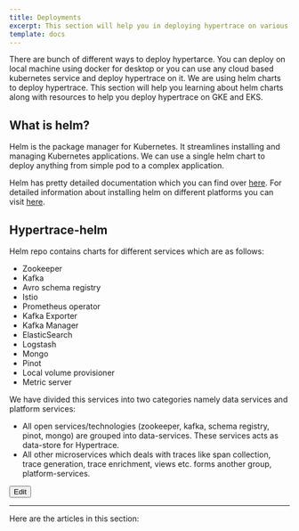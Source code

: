 ```yaml
---
title: Deployments
excerpt: This section will help you in deploying hypertrace on various cloud platforms as well as managed kubernetes services. 
template: docs
---
```


There are bunch of different ways to deploy hypertarce. You can deploy on local machine using docker for desktop or you can use any cloud based kubernetes service and deploy hypertrace on it. We are using helm charts to deploy hypertrace. This section will help you learning about helm charts along with resources to help you deploy hypertrace on GKE and EKS.

## What is helm?
Helm is the package manager for Kubernetes. It streamlines installing and managing Kubernetes applications. We can use a single helm chart to deploy anything from simple pod to a complex application. 

Helm has pretty detailed documentation which you can find over [here](https://helm.sh/docs/). For detailed information about installing helm on different platforms you can visit [here](https://helm.sh/docs/intro/install/). 


## Hypertrace-helm

Helm repo contains charts for different services which are as follows:
- Zookeeper
- Kafka
- Avro schema registry
- Istio
- Prometheus operator
- Kafka Exporter
- Kafka Manager
- ElasticSearch
- Logstash
- Mongo
- Pinot
- Local volume provisioner
- Metric server

We have divided this services into two categories namely data services and platform services:

- All open services/technologies (zookeeper, kafka, schema registry, pinot, mongo) are grouped into data-services. These services acts as data-store for Hypertrace.
- All other microservices which deals with traces like span collection, trace generation, trace enrichment, views etc. forms another group, platform-services. 

<a href="https://github.com/hypertrace/hypertrace-docs-website/tree/master/src/pages/deployments/index.md">
<button type="button">Edit</button></a>

***

Here are the articles in this section:
